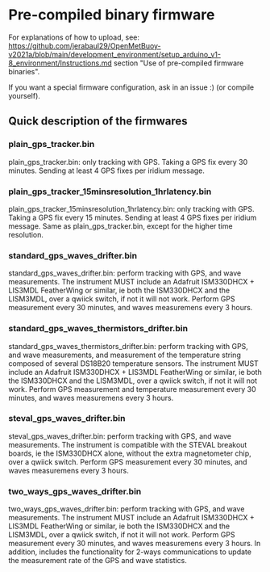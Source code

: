 # Pre-compiled binary firmware

For explanations of how to upload, see: https://github.com/jerabaul29/OpenMetBuoy-v2021a/blob/main/development_environment/setup_arduino_v1-8_environment/Instructions.md section "Use of pre-compiled firmware binaries".

If you want a special firmware configuration, ask in an issue :) (or compile yourself).

## Quick description of the firmwares

### plain_gps_tracker.bin

plain_gps_tracker.bin: only tracking with GPS. Taking a GPS fix every 30 minutes. Sending at least 4 GPS fixes per iridium message.

### plain_gps_tracker_15minsresolution_1hrlatency.bin

plain_gps_tracker_15minsresolution_1hrlatency.bin: only tracking with GPS. Taking a GPS fix every 15 minutes. Sending at least 4 GPS fixes per iridium message. Same as plain_gps_tracker.bin, except for the higher time resolution.

### standard_gps_waves_drifter.bin

standard_gps_waves_drifter.bin: perform tracking with GPS, and wave measurements. The instrument MUST include an Adafruit ISM330DHCX + LIS3MDL FeatherWing or similar, ie both the ISM330DHCX and the LISM3MDL, over a qwiick switch, if not it will not work. Perform GPS measurement every 30 minutes, and waves measuremens every 3 hours.

### standard_gps_waves_thermistors_drifter.bin

standard_gps_waves_thermistors_drifter.bin: perform tracking with GPS, and wave measurements, and measurement of the temperature string composed of several DS18B20 temperature sensors. The instrument MUST include an Adafruit ISM330DHCX + LIS3MDL FeatherWing or similar, ie both the ISM330DHCX and the LISM3MDL, over a qwiick switch, if not it will not work. Perform GPS measurement and temperature measurement every 30 minutes, and waves measuremens every 3 hours.

### steval_gps_waves_drifter.bin

steval_gps_waves_drifter.bin: perform tracking with GPS, and wave measurements. The instrument is compatible with the STEVAL breakout boards, ie the ISM330DHCX alone, without the extra magnetometer chip, over a qwiick switch. Perform GPS measurement every 30 minutes, and waves measuremens every 3 hours.

### two_ways_gps_waves_drifter.bin

two_ways_gps_waves_drifter.bin: perform tracking with GPS, and wave measurements. The instrument MUST include an Adafruit ISM330DHCX + LIS3MDL FeatherWing or similar, ie both the ISM330DHCX and the LISM3MDL, over a qwiick switch, if not it will not work. Perform GPS measurement every 30 minutes, and waves measuremens every 3 hours. In addition, includes the functionality for 2-ways communications to update the measurement rate of the GPS and wave statistics.
